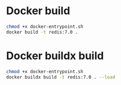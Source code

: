 # Docker build
```sh
chmod +x docker-entrypoint.sh
docker build -t redis:7.0 .
```

# Docker buildx build
```sh
chmod +x docker-entrypoint.sh
docker buildx build -t redis:7.0 . --load
```
